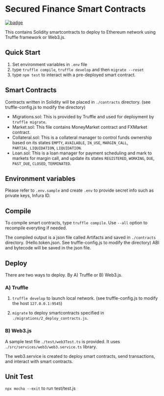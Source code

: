 # Secured Finance Smart Contracts

[![badge](https://img.shields.io/badge/submit%20for-HackFS-blue)](https://hack.ethglobal.co/showcase/secured-finance-recTkx6c1RDoLeaQm)

This contains Solidity smartcontracts to deploy to Ethereum network using Truffle framework or Web3.js.

## Quick Start

1. Set environment variables in `.env` file
2. type `truffle compile`, `truffle develop` and then `migrate --reset`
3. type `npm test` to interact with a pre-deployed smart contract.

## Smart Contracts

Contracts written in Solidity will be placed in `./contracts` directory. (see truffle-config.js to modify the directory)

- Migrations.sol: This is provided by Truffle and used for deployment by `truffle migrate`.
- Market.sol: This file contains MoneyMarket contract and FXMarket contract.
- Collateral.sol: This is a collateral manager to control funds ownership based on its states `EMPTY`, `AVAILABLE`, `IN_USE`, `MARGIN_CALL`, `PARTIAL_LIQUIDATION`, `LIQUIDATION`.
- Loan.sol: This is a loan manager for payment scheduling and mark to markets for margin call, and update its states `REGISTERED`, `WORKING`, `DUE`, `PAST_DUE`, `CLOSED`, `TERMINATED`.

## Environment variables

Please refer to `.env.sample` and create `.env` to provide secret info such as private keys, Infura ID.

## Compile

To compile smart contracts, type `truffle compile`. Use `--all` option to recompile everyting if needed.

The compiled output is a json file called Artifacts and saved in `./contracts` directory. (Hello.token.json. See truffle-config.js to modify the directory) ABI and bytecode will be saved in the json file.

## Deploy

There are two ways to deploy. By A) Truffle or B) Web3.js.

### A) Truffle

1. `truffle develop` to launch local network. (see truffle-config.js to modify the host `127.0.0.1:9545`)

2. `migrate` to deploy smartcontracts specified in `./migrations/2_deploy_contracts.js`.

### B) Web3.js

A sample test file `./test/web3Test.ts` is provided. It uses `./src/services/web3/web3.service.ts` library.

The web3.service is created to deploy smart contracts, send transactions, and interact with smart contracts.

## Unit Test
 `npx mocha --exit` to run test/test.js

 